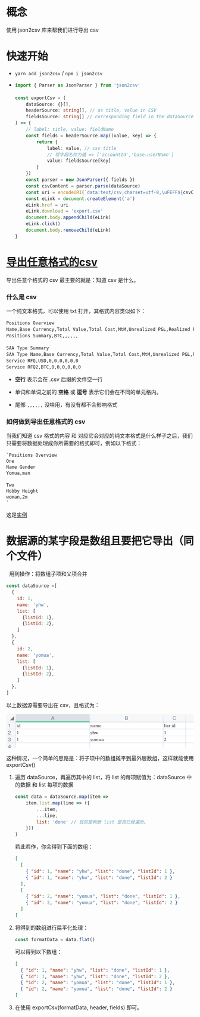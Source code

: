 # 概念

使用 json2csv 库来帮我们进行导出 csv

# 快速开始

- `yarn add json2csv` / `npm i json2csv`

- ```ts
  import { Parser as JsonParser } from 'json2csv'
  
  const exportCsv = (
      dataSource: {}[],
      headerSource: string[], // as title, value in CSV
      fieldsSource: string[] // corresponding field in the dataSource
  ) => {
      // label: title, value: fieldName
      const fields = headerSource.map((value, key) => {
          return {
              label: value, // csv title
              // 将字段名作为值 => ['accountId','base.userName']
              value: fieldsSource[key] 
          }
      })
      const parser = new JsonParser({ fields })
      const csvContent = parser.parse(dataSource)
      const uri = encodeURI(`data:text/csv;charset=utf-8,\uFEFF${csvContent}`)
      const eLink = document.createElement('a')
      eLink.href = uri
      eLink.download = 'export.csv'
      document.body.appendChild(eLink)
      eLink.click()
      document.body.removeChild(eLink)
  }
  ```

# [导出任意格式的csv](https://codesandbox.io/s/dao-chu-ren-yi-ge-shi-de-csv-5fntpr)

导出任意个格式的 csv 最主要的就是：知道 csv 是什么。

### 什么是 csv

一个纯文本格式，可以使用 txt 打开，其格式内容类似如下：

```txt
Positions Overview
Name,Base Currency,Total Value,Total Cost,MtM,Unrealized P&L,Realized P&L,Net P&L
Positions Summary,BTC,,,,,, 

SAA Type Summary
SAA Type Name,Base Currency,Total Value,Total Cost,MtM,Unrealized P&L,Realized P&L,Net P&L
Service RFQ,USD,0,0,0,0,0,0 
Service RFQ2,BTC,0,0,0,0,0,0 

```

- **空行** 表示会在 .csv 后缀的文件空一行

- 单词和单词之前的 **空格** 或 **逗号** 表示它们会在不同的单元格内。

- 尾部 `,,,,,,`  没啥用，有没有都不会影响格式

### 如何做到导出任意格式的 csv

当我们知道 csv 格式的内容 和 对应它会对应的纯文本格式是什么样子之后，我们只需要将数据处理成你所需要的格式即可，例如以下格式：

```
`Positions Overview
One
Name Gender
Yomua,man

Two
Hobby Height
woman,2m
`
```

这是[实例](https://codesandbox.io/s/dao-chu-ren-yi-ge-shi-de-csv-5fntpr?file=/src/tools.ts)

# 数据源的某字段是数组且要把它导出（同个文件）

  用到操作：将数组子项和父项合并

```js
const dataSource =[
  {
    id: 1,
    name: 'yhw',
    list: [
      {listId: 1},
      {listId: 2},
    ]
  },
  {
    id: 2,
    name: 'yomua',
    list: [
      {listId: 1},
      {listId: 2},
    ]
  },
]
```

以上数据源需要导出在 csv，且格式为：

![](./picture/datasource.png)

这种情况，一个简单的思路是：将子项中的数组摊平到最外层数组，这样就能使用 exportCsv()

1. 遍历 dataSource，再遍历其中的 list，将 list 的每项赋值为：dataSource 中的数据 和 list 每项的数据
   
   ```js
   const data = dataSource.map(item =>
       item.list.map(line => ({
           ...item,
           ...line,
           list: 'done' // 目的是判断 list 是否已经遍历。
       }))
   )
   ```
   
   若此若作，你会得到下面的数组：
   
   ```json
   [
     [
       { "id": 1, "name": "yhw", "list": "done", "listId": 1 },
       { "id": 1, "name": "yhw", "list": "done", "listId": 2 }
     ],
     [
       { "id": 2, "name": "yomua", "list": "done", "listId": 1 },
       { "id": 2, "name": "yomua", "list": "done", "listId": 2 }
     ]
   ]
   ```

2. 将得到的数组进行扁平化处理：
   
   ```js
   const formatData = data.flat()
   ```
   
   可以得到以下数组：
   
   ```json
   [
     { "id": 1, "name": "yhw", "list": "done", "listId": 1 },
     { "id": 1, "name": "yhw", "list": "done", "listId": 2 },
     { "id": 2, "name": "yomua", "list": "done", "listId": 1 },
     { "id": 2, "name": "yomua", "list": "done", "listId": 2 }
   ]
   ```

3. 在使用 exportCsv(formatData, header, fields) 即可。

